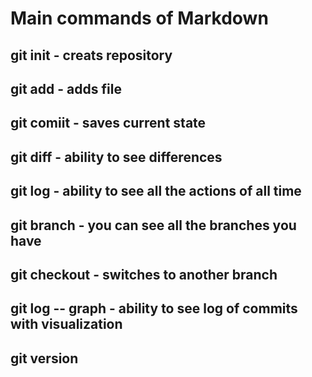 # Main commands of Markdown

## git init - creats repository

## git add - adds file

## git comiit - saves current state 

## git diff - ability to see differences

## git log - ability to see all the actions of all time

## git branch - you can see all the branches you have

## git checkout - switches to another branch

## git log -- graph - ability to see log of commits with visualization

## git version 


